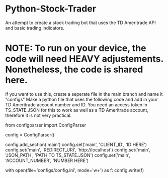 # Python-Stock-Trader
An attempt to create a stock trading bot that uses the TD Ameritrade API and basic trading indicators.

# NOTE: To run on your device, the code will need HEAVY adjustements. Nonetheless, the code is shared here.

If you want to use this, create a seperate file in the main branch and name it "configs"
Make a python file that uses the following code and add in your TD Ameritrade account number and ID. You need an access token in TS_STATE.JSON for this to work as well as a TD Ameritrade account, therefore it is not very practical.

from configparser import ConfigParser

config = ConfigParser()

config.add_section('main')
config.set('main', 'CLIENT_ID', 'ID HERE')
config.set('main', 'REDIRECT_URI', 'http://localhost')
config.set('main', 'JSON_PATH', 'PATH TO TS_STATE.JSON')
config.set('main', 'ACCOUNT_NUMBER', 'NUMBER HERE')

with open(file='configs/config.ini', mode='w+') as f:
    config.write(f)
